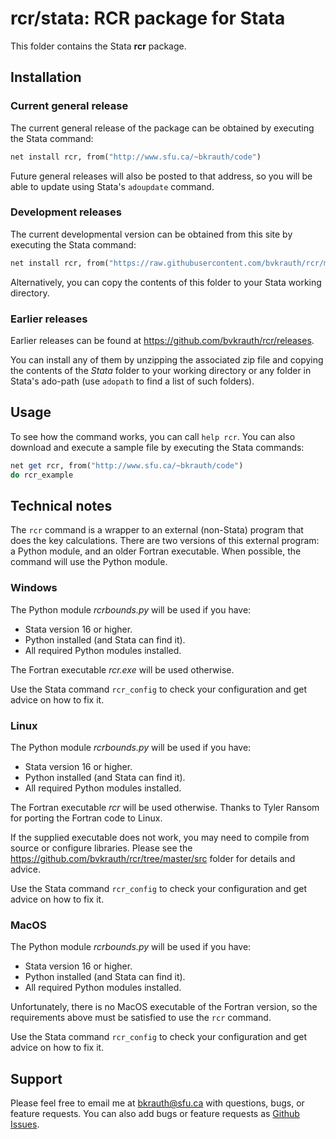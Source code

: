 # rcr/stata: RCR package for Stata

This folder contains the Stata **rcr** package.

## Installation

### Current general release

The current general release of the package can be obtained by executing the
Stata command:

```stata
net install rcr, from("http://www.sfu.ca/~bkrauth/code")
```

Future general releases will also be posted to that address, so
you will be able to update using Stata's `adoupdate` command.

### Development releases

The current developmental version can be obtained from this site by executing the Stata command:

```stata
net install rcr, from("https://raw.githubusercontent.com/bvkrauth/rcr/master/stata/")
```

Alternatively, you can copy the contents of this folder to 
your Stata working directory.

### Earlier releases

Earlier releases can be found at https://github.com/bvkrauth/rcr/releases.

You can install any of them by unzipping the associated zip file
and copying the contents of the *Stata* folder to your working
directory or any folder in Stata's ado-path (use `adopath` to
find a list of such folders).

## Usage

To see how the command works, you can call `help rcr`.  You can
also download and execute a sample file by executing the
Stata commands:

```stata
net get rcr, from("http://www.sfu.ca/~bkrauth/code")
do rcr_example
```

## Technical notes

The `rcr` command is a wrapper to an external (non-Stata) program
that does the key calculations. There are two versions of this
external program: a Python module, and an older Fortran executable.
When possible, the command will use the Python module.

### Windows

The Python module *rcrbounds.py* will be used if you have:

- Stata version 16 or higher.
- Python installed (and Stata can find it).
- All required Python modules installed.

The Fortran executable *rcr.exe* will be used otherwise.

Use the Stata command `rcr_config` to check your
configuration and get advice on how to fix it.

### Linux

The Python module *rcrbounds.py* will be used if you have:

- Stata version 16 or higher.
- Python installed (and Stata can find it).
- All required Python modules installed.

The Fortran executable *rcr* will be used otherwise. Thanks
to Tyler Ransom for porting the Fortran code to Linux.

If the supplied executable does not work, you may need to
compile from source or configure libraries. Please
see the https://github.com/bvkrauth/rcr/tree/master/src
folder for details and advice.

Use the Stata command `rcr_config` to check your
configuration and get advice on how to fix it.

### MacOS

The Python module *rcrbounds.py* will be used if you have:

- Stata version 16 or higher.
- Python installed (and Stata can find it).
- All required Python modules installed.

Unfortunately, there is no MacOS executable of the Fortran version,
so the requirements above must be satisfied to use the `rcr` command.

Use the Stata command `rcr_config` to check your
configuration and get advice on how to fix it.


## Support

Please feel free to email me at <bkrauth@sfu.ca> with questions,
bugs, or feature requests.  You can also add bugs or feature
requests as [Github Issues](https://github.com/bvkrauth/rcr/issues).
